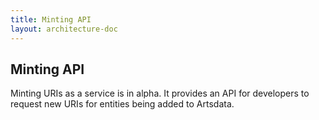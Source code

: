 ```yaml
---
title: Minting API
layout: architecture-doc
---
```


Minting API
--------

Minting URIs as a service is in alpha. It provides an API for developers to request new URIs for entities being added to Artsdata. 